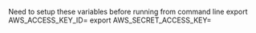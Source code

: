 Need to setup these variables before running from command line
export AWS_ACCESS_KEY_ID=
export AWS_SECRET_ACCESS_KEY=